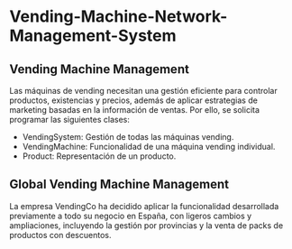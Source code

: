 # Vending-Machine-Network-Management-System

## Vending Machine Management
Las máquinas de vending necesitan una gestión eficiente para controlar productos, existencias y precios, además de aplicar estrategias de marketing basadas en la información de ventas. Por ello, se solicita programar las siguientes clases:

- VendingSystem: Gestión de todas las máquinas vending.
- VendingMachine: Funcionalidad de una máquina vending individual.
- Product: Representación de un producto.

## Global Vending Machine Management
La empresa VendingCo ha decidido aplicar la funcionalidad desarrollada previamente a todo su negocio en España, con ligeros cambios y ampliaciones, incluyendo la gestión por provincias y la venta de packs de productos con descuentos.


